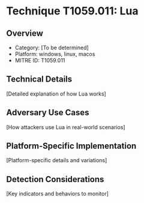 # Technique T1059.011: Lua

## Overview
- Category: [To be determined]
- Platform: windows, linux, macos
- MITRE ID: T1059.011

## Technical Details
[Detailed explanation of how Lua works]

## Adversary Use Cases
[How attackers use Lua in real-world scenarios]

## Platform-Specific Implementation
[Platform-specific details and variations]

## Detection Considerations
[Key indicators and behaviors to monitor]
